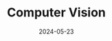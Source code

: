 ---
slug: computer-vision
tag: Computer Vision

title: Computer Vision
description: Personal projects and tutorials, with a focus on semantic segmentation and object detection.
date: 2024-05-23
image:
---